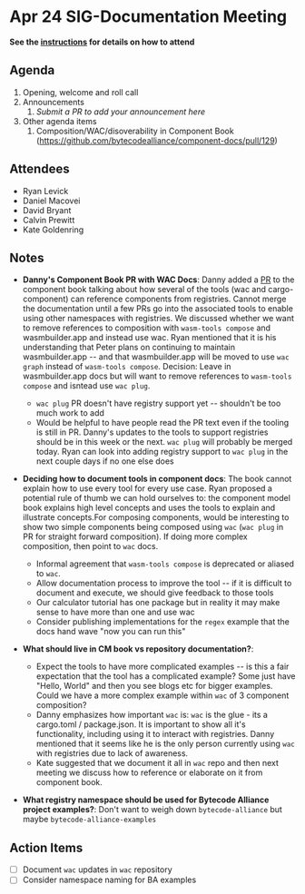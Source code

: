 # Apr 24 SIG-Documentation Meeting

**See the [instructions](../README.md) for details on how to attend**

## Agenda

1. Opening, welcome and roll call
1. Announcements
    1. _Submit a PR to add your announcement here_
1. Other agenda items
    1. Composition/WAC/disoverability in Component Book (https://github.com/bytecodealliance/component-docs/pull/129)

## Attendees

* Ryan Levick
* Daniel Macovei
* David Bryant
* Calvin Prewitt
* Kate Goldenring

## Notes

* **Danny's Component Book PR with WAC Docs**: Danny added a [PR](https://github.com/bytecodealliance/component-docs/pull/129) to the component book talking about how several of the tools (wac and cargo-component) can reference components from registries. Cannot merge the documentation until a few PRs go into the associated tools to enable using other namespaces with registries. We discussed whether we want to remove references to composition with `wasm-tools compose` and wasmbuilder.app and instead use wac. Ryan mentioned that it is his understanding that Peter plans on continuing to maintain wasmbuilder.app -- and that wasmbuilder.app will be moved to use `wac graph` instead of `wasm-tools compose`. Decision: Leave in wasmbuilder.app docs but will want to remove references to `wasm-tools compose` and isntead use `wac plug`.
  * `wac plug` PR doesn't have registry support yet -- shouldn't be too much work to add
  * Would be helpful to have people read the PR text even if the tooling is still in PR. Danny's updates to the tools to support registries should be in this week or the next. `wac plug` will probably be merged today. Ryan can look into adding registry support to `wac plug` in the next couple days if no one else does

* **Deciding how to document tools in component docs**: The book cannot explain how to use every tool for every use case. Ryan proposed a potential rule of thumb we can hold ourselves to: the component model book explains high level concepts and uses the tools to explain and illustrate concepts.For composing components, would be interesting to show two simple components being composed using `wac` (`wac plug` in PR for straight forward composition). If doing more complex composition, then point to `wac` docs.
  * Informal agreement that `wasm-tools compose` is deprecated or aliased to `wac`.
  * Allow documentation process to improve the tool -- if it is difficult to document and execute, we should give feedback to those tools
  * Our calculator tutorial has one package but in reality it may make sense to have more than one and use wac
  * Consider publishing implementations for the `regex` example that the docs hand wave "now you can run this"

* **What should live in CM book vs repository documentation?**:
  * Expect the tools to have more complicated examples -- is this a fair expectation that the tool has a complicated example? Some just have "Hello, World" and then you see blogs etc for bigger examples. Could we have a more complex example within `wac` of 3 component composition?
  * Danny emphasizes how important `wac` is: `wac` is the glue - its a cargo.toml / package.json. It is important to show all it's functionality, including using it to interact with registries. Danny mentioned that it seems like he is the only person currently using `wac` with registries due to lack of awareness.
  * Kate suggested that we document it all in `wac` repo and then next meeting we discuss how to reference or elaborate on it from component book.

* **What registry namespace should be used for Bytecode Alliance project examples?**: Don't want to weigh down `bytecode-alliance` but maybe `bytecode-alliance-examples`

## Action Items

* [ ] Document `wac` updates in `wac` repository
* [ ] Consider namespace naming for BA examples

